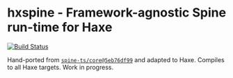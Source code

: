 # hxspine - Framework-agnostic Spine run-time for Haxe

[![Build Status](https://travis-ci.org/nadako/hxspine.svg?branch=master)](https://travis-ci.org/nadako/hxspine)

Hand-ported from [`spine-ts/core@5eb76df99`](https://github.com/EsotericSoftware/spine-runtimes/tree/5eb76df99/spine-ts/core/src) and adapted to Haxe.
Compiles to all Haxe targets. Work in progress.
